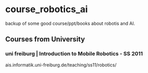 # course_robotics_ai
backup of some good course/ppt/books about robotis and AI.
## Courses from University
### uni freiburg | Introduction to Mobile Robotics - SS 2011
ais.informatik.uni-freiburg.de/teaching/ss11/robotics/
